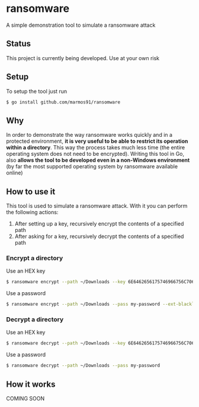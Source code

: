 # ransomware
A simple demonstration tool to simulate a ransomware attack

## Status
This project is currently being developed. Use at your own risk

## Setup

To setup the tool just run 

```bash
$ go install github.com/marmos91/ransomware
```

## Why 
In order to demonstrate the way ransomware works quickly and in a protected environment, **it is very useful to be able to restrict its operation within a directory**. This way the process takes much less time (the entire operating system does not need to be encrypted). Writing this tool in Go, also **allows the tool to be developed even in a non-Windows environment** (by far the most supported operating system by ransomware available online)

## How to use it
This tool is used to simulate a ransomware attack. With it you can perform the following actions:

1. After setting up a key, recursively encrypt the contents of a specified path 
2. After asking for a key, recursively decrypt the contents of a specified path


### Encrypt a directory

Use an HEX key
```bash
$ ransomware encrypt --path ~/Downloads --key 6E6462656175746966756C70617373776F7264 --ext-blacklist txt,png,exe
```

Use a password
```bash
$ ransomware encrypt --path ~/Downloads --pass my-password --ext-blacklist txt,png,exe
```

### Decrypt a directory
Use an HEX key
```bash
$ ransomware decrypt --path ~/Downloads --key 6E6462656175746966756C70617373776F7264
```

Use a password
```bash
$ ransomware decrypt --path ~/Downloads --pass my-password
```
## How it works

COMING SOON